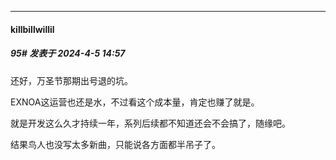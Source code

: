 ﻿
*****

####  killbillwillil  
##### 95#       发表于 2024-4-5 14:57

还好，万圣节那期出号退的坑。

EXNOA这运营也还是水，不过看这个成本量，肯定也赚了就是。

就是开发这么久才持续一年，系列后续都不知道还会不会搞了，随缘吧。

结果鸟人也没写太多新曲，只能说各方面都半吊子了。

